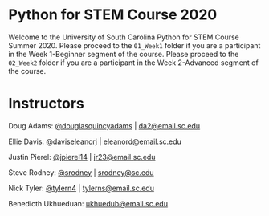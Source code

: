 # Python for STEM Course 2020

Welcome to the University of South Carolina Python for STEM Course Summer 2020. Please proceed to the `01_Week1` folder if you are a participant in the Week 1-Beginner segment of the course. Please proceed to the `02_Week2` folder if you are a participant in the Week 2-Advanced segment of the course. 

# Instructors

Doug Adams: [@douglasquincyadams](https://github.com/douglasquincyadams) | [da2@email.sc.edu](da2@email.sc.edu)

Ellie Davis: [@daviseleanorj](https://github.com/daviseleanorj) | [eleanord@email.sc.edu](eleanord@email.sc.edu)

Justin Pierel: [@jpierel14](https://github.com/jpierel14) | [jr23@email.sc.edu](jr23@email.sc.edu)

Steve Rodney: [@srodney](https://github.com/srodney) | [srodney@sc.edu](srodney@sc.edu)

Nick Tyler: [@tylern4](https://github.com/tyler4) | [tylerns@email.sc.edu](tylerns@email.sc.edu)

Benedicth Ukhueduan: [ukhuedub@email.sc.edu](ukhuedub@email.sc.edu)


